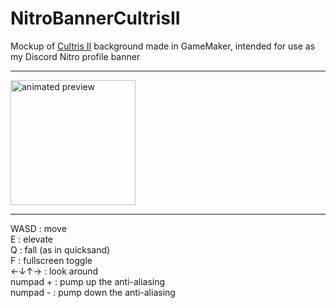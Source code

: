 # NitroBannerCultrisII
Mockup of [Cultris II](https://gewaltig.net) background made in GameMaker, intended for use as my Discord Nitro profile banner

---

<img src="https://i.imgur.com/ISV4Srd.gif" alt="animated preview" width="200"/>

---

WASD : move\
E : elevate\
Q : fall (as in quicksand)\
F : fullscreen toggle\
←↓↑→ : look around\
numpad + : pump up the anti-aliasing\
numpad - : pump down the anti-aliasing
